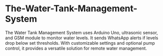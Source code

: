 # The-Water-Tank-Management-System
   The Water Tank Management System uses Arduino Uno, ultrasonic sensor, and GSM module to monitor water levels. It sends WhatsApp alerts if levels drop below set thresholds. With customizable settings and optional pump control, it provides a versatile solution for remote water management.
